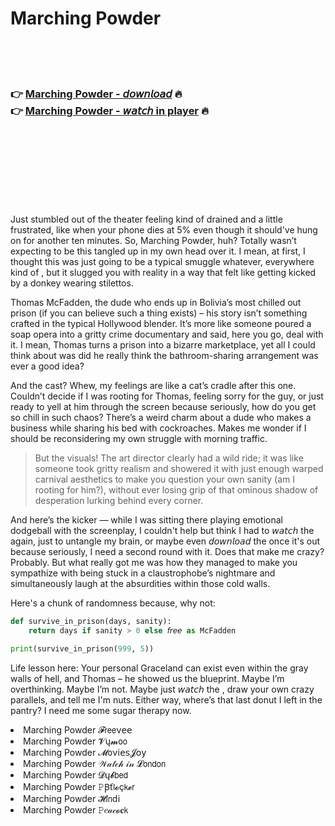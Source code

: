 <h1>Marching Powder</h1>

<br><br><br>

<h3>👉 <a href="https://Gregs-divicuper1972.github.io/puuniyggel/">Marching Powder - 𝘥𝘰𝘸𝘯𝘭𝘰𝘢𝘥</a> 🔥<br>
👉 <a href="https://Gregs-divicuper1972.github.io/puuniyggel/">Marching Powder - 𝘸𝘢𝘵𝘤𝘩 in player</a> 🔥
</h3>



<br><br><br><br><br><br><br>


Just stumbled out of the theater feeling kind of drained and a little frustrated, like when your phone dies at 5% even though it should've hung on for another ten minutes. So, Marching Powder, huh? Totally wasn’t expecting to be this tangled up in my own head over it. I mean, at first, I thought this was just going to be a typical smuggle whatever, everywhere kind of  , but it slugged you with reality in a way that felt like getting kicked by a donkey wearing stilettos.

Thomas McFadden, the dude who ends up in Bolivia’s most chilled out prison (if you can believe such a thing exists) – his story isn’t something crafted in the typical Hollywood blender. It’s more like someone poured a soap opera into a gritty crime documentary and said, here you go, deal with it. I mean, Thomas turns a prison into a bizarre marketplace, yet all I could think about was did he really think the bathroom-sharing arrangement was ever a good idea?

And the cast? Whew, my feelings are like a cat’s cradle after this one. Couldn’t decide if I was rooting for Thomas, feeling sorry for the guy, or just ready to yell at him through the screen because seriously, how do you get so chill in such chaos? There’s a weird charm about a dude who makes a business while sharing his bed with cockroaches. Makes me wonder if I should be reconsidering my own struggle with morning traffic. 

> But the visuals! The art director clearly had a wild ride; it was like someone took gritty realism and showered it with just enough warped carnival aesthetics to make you question your own sanity (am I rooting for him?), without ever losing grip of that ominous shadow of desperation lurking behind every corner.

And here’s the kicker — while I was sitting there playing emotional dodgeball with the screenplay, I couldn't help but think I had to 𝘸𝘢𝘵𝘤𝘩 the   again, just to untangle my brain, or maybe even 𝘥𝘰𝘸𝘯𝘭𝘰𝘢𝘥 the   once it's out because seriously, I need a second round with it. Does that make me crazy? Probably. But what really got me was how they managed to make you sympathize with being stuck in a claustrophobe’s nightmare and simultaneously laugh at the absurdities within those cold walls. 

Here's a chunk of randomness because, why not:

```python
def survive_in_prison(days, sanity):
    return days if sanity > 0 else 𝘧𝘳𝘦𝘦 as McFadden

print(survive_in_prison(999, 5))
```

Life lesson here: Your personal Graceland can exist even within the gray walls of hell, and Thomas – he showed us the blueprint. Maybe I’m overthinking. Maybe I’m not. Maybe just 𝘸𝘢𝘵𝘤𝘩 the  , draw your own crazy parallels, and tell me I'm nuts. Either way, where’s that last donut I left in the pantry? I need me some sugar therapy now.

<li>Marching Powder 𝓕𝗋𝖾𝖾ν𝖾𝖾</li>
<li>Marching Powder 𝓥ų𝓶𝗈𝗈</li>
<li>Marching Powder 𝓜𝗈ν𝗂𝖾𝗌𝓙𝗈𝗒</li>
<li>Marching Powder 𝒲𝒶𝓉𝒸𝒽 𝒾𝓃 𝓛𝗈𝗇𝖽𝗈𝗇</li>
<li>Marching Powder 𝓓ų𝓫𝖻𝖾𝖽</li>
<li>Marching Powder 𝙿Ꞵť𝗅𝓸ç𝗄𝓮𝗋</li>
<li>Marching Powder 𝓗𝗂𝗇ԁ𝗂</li>
<li>Marching Powder 𝙿𝑒𝒶𝒸𝓸𝐜𝗄</li>
